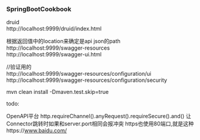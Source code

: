 ### SpringBootCookbook

druid  
http://localhost:9999/druid/index.html  

根据返回值中的location来确定是api json的path  
http://localhost:9999/swagger-resources  
http://localhost:9999/swagger-ui.html

//验证用的   
http://localhost:9999/swagger-resources/configuration/ui  
http://localhost:9999/swagger-resources/configuration/security


mvn clean install -Dmaven.test.skip=true      


todo:

OpenAPI平台
http.requireChannel().anyRequest().requireSecure().and()
让Connector跳转时如果和server.port相同会报冲突
https也使用80端口,就是这种https://www.baidu.com/